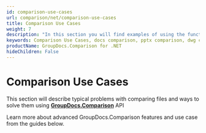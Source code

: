 ```yaml
---
id: comparison-use-cases
url: comparison/net/comparison-use-cases
title: Comparison Use Cases
weight: 7
description: "In this section you will find examples of using the functions of GroupDocs.Comparison for .NET in production and other use cases."
keywords: Comparison Use Cases, docs comparison, pptx comparison, dwg comparison
productName: GroupDocs.Comparison for .NET
hideChildren: False
---
```

# Comparison Use Cases

This section will describe typical problems with comparing files and ways to solve them using **[GroupDocs.Comparison](https://products.groupdocs.com/comparison/net)** API

  

Learn more about advanced GroupDocs.Comparison features and use case from the guides below.
